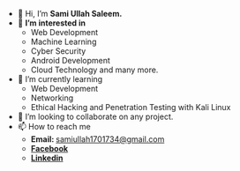- 👋 Hi, I’m <b>Sami Ullah Saleem.</b>
- 👀 <b> I’m interested in </b>
   - Web Development
   - Machine Learning
   - Cyber Security
   - Android Development
   - Cloud Technology and many more.
- 🌱 I’m currently learning 
   - Web Development 
   - Networking
   - Ethical Hacking and Penetration Testing with Kali Linux
- 💞️ I’m looking to collaborate on any project. 
- 📫 How to reach me 
  - <b>Email: </b> samiullah1701734@gmail.com
  - <b><a href= "https://www.facebook.com/samiullah.saleem.5036">Facebook</a></b> 
  - <b><a href= "https://www.linkedin.com/in/samiullahsaleem">Linkedin</a></b>
  

<!---
samiullahsaleem/samiullahsaleem is a ✨ special ✨ repository because its `README.md` (this file) appears on your GitHub profile.
You can click the Preview link to take a look at your changes.
--->
